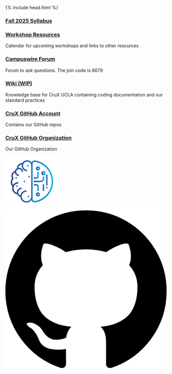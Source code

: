 <head>
  <meta name="google-site-verification" content="0cKaw84X47e-dO5ULPl9bGz8Ip5ro4ZiRNgnGU7JtTo" />
  {% include head.html %}
  <title>CruX GitHub Page Home</title>
  <link rel="icon" type="image/x-icon" href="/images/favicon.ico">
</head>
<link rel="stylesheet" href="css/styles.css">

### [Fall 2025 Syllabus](https://docs.google.com/document/d/11Nb1yngbm7Z6OMeT76Mnb7gpitg5yMUB)

<!--
## [Member Application](https://docs.google.com/forms/d/e/1FAIpQLSf-1g-wc9BOBIt5ZXhHEH3W_aNDX7KOcUajtyGMdGypa6fKAg/viewform) --&-- [Advanced Opportunities Application](https://docs.google.com/forms/d/e/1FAIpQLScn_2sMu0PWEum1i8x_MDHutq1z-u6rk6qzLqFzvGA4gId0Ow/viewform)  
-->
### [Workshop Resources](pages/Workshops.md)
Calendar for upcoming workshops and links to other resources

### [Campuswire Forum](https://campuswire.com/p/G928C6B14)
Forum to ask questions. The join code is 6679

### [Wiki (WIP)](https://cruxucla.netlify.app)
Knowledge base for CruX UCLA containing coding documentation and our standard practices

### [CruX GitHub Account](https://github.com/crux-ucla/)
Contains our GitHub repos

### [CruX GitHub Organization](https://github.com/cruxucla/)
Our GitHub Organization

<footer>
    <div id = "images">
        <a href="https://cruxucla.com">
        <img  class = "logo" border = "0" src = "images/cruxUclaLogo.webp" alt = "CruX UCLA"/>
        </a>
        <a href="https://github.com/cruxucla">
        <img class = "logo" border = "0" src = "images/githubLogo.png" alt = "Github"/>
        </a>
    </div>
</footer>
